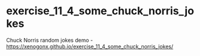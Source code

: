# exercise_11_4_some_chuck_norris_jokes
Chuck Norris random jokes
demo - https://xenogonx.github.io/exercise_11_4_some_chuck_norris_jokes/
